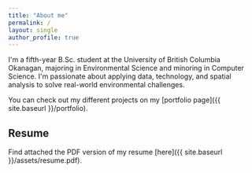 ```yaml
---
title: "About me"
permalink: /
layout: single
author_profile: true
---
```


I'm a fifth-year B.Sc. student at the University of British Columbia Okanagan, majoring in Environmental Science and minoring in Computer Science. I'm passionate about applying data, technology, and spatial analysis to solve real-world environmental challenges.

You can check out my different projects on my [portfolio page]({{ site.baseurl }}/portfolio).

## Resume
Find attached the PDF version of my resume [here]({{ site.baseurl }}/assets/resume.pdf).



